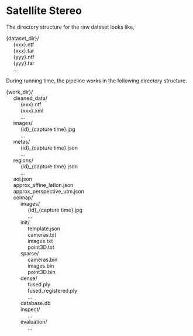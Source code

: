 # Satellite Stereo

The directory structure for the raw dataset looks like,

{dataset_dir}/ \
&nbsp;&nbsp;&nbsp;&nbsp;    {xxx}.ntf \
&nbsp;&nbsp;&nbsp;&nbsp;    {xxx}.tar \
&nbsp;&nbsp;&nbsp;&nbsp;    {yyy}.ntf \
&nbsp;&nbsp;&nbsp;&nbsp;    {yyy}.tar \
&nbsp;&nbsp;&nbsp;&nbsp;    ...


During running time, the pipeline works in the following directory structure.


{work_dir}/ \
&nbsp;&nbsp;&nbsp;&nbsp; cleaned_data/ \
&nbsp;&nbsp;&nbsp;&nbsp; &nbsp;&nbsp;&nbsp;&nbsp; {xxx}.ntf \
&nbsp;&nbsp;&nbsp;&nbsp; &nbsp;&nbsp;&nbsp;&nbsp; {xxx}.xml \
&nbsp;&nbsp;&nbsp;&nbsp; &nbsp;&nbsp;&nbsp;&nbsp; ... \
&nbsp;&nbsp;&nbsp;&nbsp; images/ \
&nbsp;&nbsp;&nbsp;&nbsp; &nbsp;&nbsp;&nbsp;&nbsp; {id}\_{capture time}.jpg \
&nbsp;&nbsp;&nbsp;&nbsp; &nbsp;&nbsp;&nbsp;&nbsp; ... \
&nbsp;&nbsp;&nbsp;&nbsp; metas/ \
&nbsp;&nbsp;&nbsp;&nbsp; &nbsp;&nbsp;&nbsp;&nbsp; {id}\_{capture time}.json \
&nbsp;&nbsp;&nbsp;&nbsp; &nbsp;&nbsp;&nbsp;&nbsp; ... \
&nbsp;&nbsp;&nbsp;&nbsp; regions/ \
&nbsp;&nbsp;&nbsp;&nbsp; &nbsp;&nbsp;&nbsp;&nbsp; {id}\_{capture time}.json \
&nbsp;&nbsp;&nbsp;&nbsp; &nbsp;&nbsp;&nbsp;&nbsp; ... \
&nbsp;&nbsp;&nbsp;&nbsp; aoi.json \
&nbsp;&nbsp;&nbsp;&nbsp; approx_affine_latlon.json \
&nbsp;&nbsp;&nbsp;&nbsp; approx_perspective_utm.json \
&nbsp;&nbsp;&nbsp;&nbsp; colmap/ \
&nbsp;&nbsp;&nbsp;&nbsp; &nbsp;&nbsp;&nbsp;&nbsp; images/ \
&nbsp;&nbsp;&nbsp;&nbsp; &nbsp;&nbsp;&nbsp;&nbsp; &nbsp;&nbsp;&nbsp;&nbsp; {id}\_{capture time}.jpg \
&nbsp;&nbsp;&nbsp;&nbsp; &nbsp;&nbsp;&nbsp;&nbsp; &nbsp;&nbsp;&nbsp;&nbsp; ...\
&nbsp;&nbsp;&nbsp;&nbsp; &nbsp;&nbsp;&nbsp;&nbsp; init/ \
&nbsp;&nbsp;&nbsp;&nbsp; &nbsp;&nbsp;&nbsp;&nbsp; &nbsp;&nbsp;&nbsp;&nbsp; template.json \
&nbsp;&nbsp;&nbsp;&nbsp; &nbsp;&nbsp;&nbsp;&nbsp; &nbsp;&nbsp;&nbsp;&nbsp; cameras.txt \
&nbsp;&nbsp;&nbsp;&nbsp; &nbsp;&nbsp;&nbsp;&nbsp; &nbsp;&nbsp;&nbsp;&nbsp; images.txt \
&nbsp;&nbsp;&nbsp;&nbsp; &nbsp;&nbsp;&nbsp;&nbsp; &nbsp;&nbsp;&nbsp;&nbsp; point3D.txt \
&nbsp;&nbsp;&nbsp;&nbsp; &nbsp;&nbsp;&nbsp;&nbsp; sparse/ \
&nbsp;&nbsp;&nbsp;&nbsp; &nbsp;&nbsp;&nbsp;&nbsp; &nbsp;&nbsp;&nbsp;&nbsp; cameras.bin \
&nbsp;&nbsp;&nbsp;&nbsp; &nbsp;&nbsp;&nbsp;&nbsp; &nbsp;&nbsp;&nbsp;&nbsp; images.bin \
&nbsp;&nbsp;&nbsp;&nbsp; &nbsp;&nbsp;&nbsp;&nbsp; &nbsp;&nbsp;&nbsp;&nbsp; point3D.bin \
&nbsp;&nbsp;&nbsp;&nbsp; &nbsp;&nbsp;&nbsp;&nbsp; dense/ \
&nbsp;&nbsp;&nbsp;&nbsp; &nbsp;&nbsp;&nbsp;&nbsp; &nbsp;&nbsp;&nbsp;&nbsp; fused.ply \
&nbsp;&nbsp;&nbsp;&nbsp; &nbsp;&nbsp;&nbsp;&nbsp; &nbsp;&nbsp;&nbsp;&nbsp; fused\_registered.ply \
&nbsp;&nbsp;&nbsp;&nbsp; &nbsp;&nbsp;&nbsp;&nbsp;  &nbsp;&nbsp;&nbsp;&nbsp; ... \
&nbsp;&nbsp;&nbsp;&nbsp; &nbsp;&nbsp;&nbsp;&nbsp; database.db \
&nbsp;&nbsp;&nbsp;&nbsp; &nbsp;&nbsp;&nbsp;&nbsp; inspect/ \
&nbsp;&nbsp;&nbsp;&nbsp; &nbsp;&nbsp;&nbsp;&nbsp;  &nbsp;&nbsp;&nbsp;&nbsp; ...\
&nbsp;&nbsp;&nbsp;&nbsp; &nbsp;&nbsp;&nbsp;&nbsp; evaluation/ \
&nbsp;&nbsp;&nbsp;&nbsp; &nbsp;&nbsp;&nbsp;&nbsp;  &nbsp;&nbsp;&nbsp;&nbsp; ...



